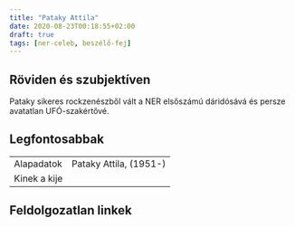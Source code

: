 ```yaml
---
title: "Pataky Attila"
date: 2020-08-23T00:18:55+02:00
draft: true
tags: [ner-celeb, beszélő-fej]
---
```


## Röviden és szubjektíven

Pataky sikeres rockzenészből vált a NER elsőszámú dáridósává és persze avatatlan UFÓ-szakértővé.

## Legfontosabbak

|                           |                                                                    |
| :---                      | :----                                                              |
| Alapadatok                | Pataky Attila, (1951-)                                             |
| Kinek a kije              |                                                                    |

## Feldolgozatlan linkek

